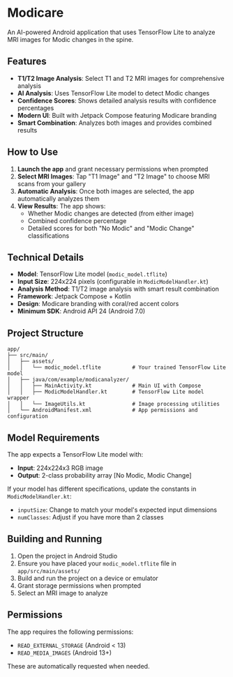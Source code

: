 # Modicare

An AI-powered Android application that uses TensorFlow Lite to analyze MRI images for Modic changes in the spine.

## Features

- **T1/T2 Image Analysis**: Select T1 and T2 MRI images for comprehensive analysis
- **AI Analysis**: Uses TensorFlow Lite model to detect Modic changes
- **Confidence Scores**: Shows detailed analysis results with confidence percentages
- **Modern UI**: Built with Jetpack Compose featuring Modicare branding
- **Smart Combination**: Analyzes both images and provides combined results

## How to Use

1. **Launch the app** and grant necessary permissions when prompted
2. **Select MRI Images**: Tap "T1 Image" and "T2 Image" to choose MRI scans from your gallery
3. **Automatic Analysis**: Once both images are selected, the app automatically analyzes them
4. **View Results**: The app shows:
   - Whether Modic changes are detected (from either image)
   - Combined confidence percentage
   - Detailed scores for both "No Modic" and "Modic Change" classifications

## Technical Details

- **Model**: TensorFlow Lite model (`modic_model.tflite`)
- **Input Size**: 224x224 pixels (configurable in `ModicModelHandler.kt`)
- **Analysis Method**: T1/T2 image analysis with smart result combination
- **Framework**: Jetpack Compose + Kotlin
- **Design**: Modicare branding with coral/red accent colors
- **Minimum SDK**: Android API 24 (Android 7.0)

## Project Structure

```
app/
├── src/main/
│   ├── assets/
│   │   └── modic_model.tflite          # Your trained TensorFlow Lite model
│   ├── java/com/example/modicanalyzer/
│   │   ├── MainActivity.kt             # Main UI with Compose
│   │   ├── ModicModelHandler.kt        # TensorFlow Lite model wrapper
│   │   └── ImageUtils.kt               # Image processing utilities
│   └── AndroidManifest.xml             # App permissions and configuration
```

## Model Requirements

The app expects a TensorFlow Lite model with:
- **Input**: 224x224x3 RGB image
- **Output**: 2-class probability array [No Modic, Modic Change]

If your model has different specifications, update the constants in `ModicModelHandler.kt`:
- `inputSize`: Change to match your model's expected input dimensions
- `numClasses`: Adjust if you have more than 2 classes

## Building and Running

1. Open the project in Android Studio
2. Ensure you have placed your `modic_model.tflite` file in `app/src/main/assets/`
3. Build and run the project on a device or emulator
4. Grant storage permissions when prompted
5. Select an MRI image to analyze

## Permissions

The app requires the following permissions:
- `READ_EXTERNAL_STORAGE` (Android < 13)
- `READ_MEDIA_IMAGES` (Android 13+)

These are automatically requested when needed.